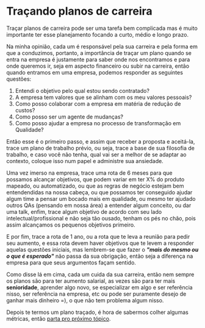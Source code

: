 # Traçando planos de carreira

Traçar planos de carreira pode ser uma tarefa bem complicada mas é muito importante ter esse planejamento focando a curto, médio e longo prazo.

Na minha opinião, cada um é responsável pela sua carreira e pela forma em que a conduzimos, portanto, a importância de traçar um plano quando se entra na empresa é justamente para saber onde nos encontramos e para onde queremos ir, seja em aspecto financeiro ou subir na carreira, então quando entramos em uma empresa, podemos responder as seguintes questões: 

1. Entendi o objetivo pelo qual estou sendo contratado? 
2. A empresa tem valores que se alinham com os meu valores pessoais? 
3. Como posso colaborar com a empresa em matéria de redução de custos?
4. Como posso ser um agente de mudanças? 
5. Como posso ajudar a empresa no processo de transformação em Qualidade?

Então esse é o primeiro passo, e assim que receber a proposta e aceitá-la, trace um plano de trabalho prévio, ou seja, trace a base de sua filosofia de trabalho, e caso você não tenha, qual vai ser a melhor de se adaptar ao contexto, coloque isso num papel e administre sua ansiedade. 

Uma vez imerso na empresa, trace uma rota de 6 meses para que possamos alcançar objetivos, que podem variar em ter X% do produto mapeado, ou automatizado, ou que as regras de negócio estejam bem entendendidas na nossa cabeça, ou que possamos ter conseguido ajudar algum time a pensar um bocado mais em qualidade, ou mesmo ter ajudado outros QAs (pensando em nossa área) a entender algum conceito, ou dar uma talk, enfim, trace algum objetivo de acordo com seu lado intelectual/profissional e não seja tão ousado, tenham os pés no chão, pois assim alcançamos os pequenos objetivos primeiro.

E por fim, trace a rota de 1 ano, ou a rota que te leva a reunião para pedir seu aumento, e essa rota devem haver objetivos que te levem a responder aquelas questões iniciais, mas lembrem-se que fazer o ***"mais do mesmo ou o que é esperado"*** não passa da sua obrigação, então seja a diferença na empresa para que seus argumentos façam sentido.

Como disse lá em cima, cada um cuida da sua carreira, então nem sempre os planos são para ter aumento salarial, as vezes são para ter mais **senioridade**, aprender algo novo, se especializar em algo e ser referência nisso, ser referência na empresa, etc ou pode ser puramente desejo de ganhar mais dinheiro =), o que não tem problema algum nisso.

Depois te termos um plano traçado, é hora de sabermos colher algumas métricas, então [parta pro próximo tópico](https://github.com/thiagomarquessp/aumento-salarial-leia-isso/blob/master/metricas-basicas.md).

